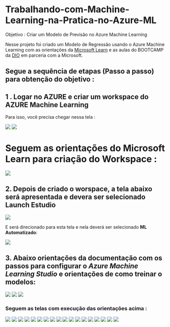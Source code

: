 # Trabalhando-com-Machine-Learning-na-Pratica-no-Azure-ML

Objetivo : Criar um Modelo de Previsão no Azure Machine Learning 

Nesse projeto foi criado um Modelo de Regressão usando o Azure Machine Learning com as orientações da [Microsoft Learn](https://microsoftlearning.github.io/mslearn-ai-fundamentals/Instructions/Labs/01-machine-learning.html) e as aulas do BOOTCAMP da [DIO](https://web.dio.me/) em parceria com a Microsoft.

## Segue a sequência de etapas (Passo a passo) para obtenção do objetivo : 


## 1 . Logar no AZURE e criar um workspace do AZURE Machine Learning

Para isso, você precisa chegar nessa tela :

<img src="/Imagens/1.%20Create%20an%20Azure%20Machine%20Learning%20workspace.png">

<img src="Imagens/2.Select%20Review%20%2B%20Create.png">





# Seguem as orientações do Microsoft Learn para criação do Workspace :

<img src="Imagens/Orientacoes%20para%20criar%20workspace.png">


## 2. Depois de criado o worspace, a tela abaixo será apresentada e devera ser selecionado **Launch Estudio**
 

<img src="Imagens/3.Launch%20Estudio.png">


E será direcionado para esta tela e nela deverá ser selecionado  **ML Automatizado**:

<img src="Imagens/6.Newly%20Created%20Workspace.png?raw=true">


## 3. Abaixo orientações da documentação com os passos para configurar o *Azure Machine Learning Studio* e orientações de como treinar o modelos:

<img src="Imagens/Orientacoes_AzureMachineLearningEstudio1.png">


<img src="Imagens/Orientacoes_AzureMachineLearningEstudio2.png">


<img src="Imagens/Orientacoes_AzureMachineLearningEstudio3.png">


### Seguem as telas com execução das orientações acima :

<img src="Imagens/7.ConfiguracaoMLStudio_TreinamentoModelo.png">

<img src="Imagens/8.ConfiguracaoMLStudio_TreinamentoModelo.png">

<img src="Imagens/9.ConfiguracaoMLStudio_TreinamentoModelo.png">

<img src="Imagens/10.ConfiguracaoMLStudio_TreinamentoModelo.png">

<img src="Imagens/13.ConfiguracaoMLStudio_TreinamentoModelo.png">

<img src="Imagens/14.ConfiguracaoMLStudio_TreinamentoModelo.png">

<img src="Imagens/15.ConfiguracaoMLStudio_TreinamentoModelo.png">

<img src="Imagens/16.ConfiguracaoMLStudio_TreinamentoModelo.png">

<img src="Imagens/17.ConfiguracaoMLStudio_TreinamentoModelo.png">

<img src="Imagens/18.ConfiguracaoMLStudio_TreinamentoModelo.png">

<img src="Imagens/19.ConfiguracaoMLStudio_TreinamentoModelo.png">

<img src="Imagens/20.ConfiguracaoMLStudio_TreinamentoModelo.png">

<img src="Imagens/21.ConfiguracaoMLStudio_TreinamentoModelo.png">

<img src="Imagens/22.ConfiguracaoMLStudio_TreinamentoModelo.png">

<img src="Imagens/23.ConfiguracaoMLStudio_TreinamentoModelo.png">

<img src="Imagens/24.ConfiguracaoMLStudio_TreinamentoModelo.png">

<img src="Imagens/25.ConfiguracaoMLStudio_TreinamentoModelo.png">

<img src="Imagens/26.ConfiguracaoMLStudio_TreinamentoModelo.png">











